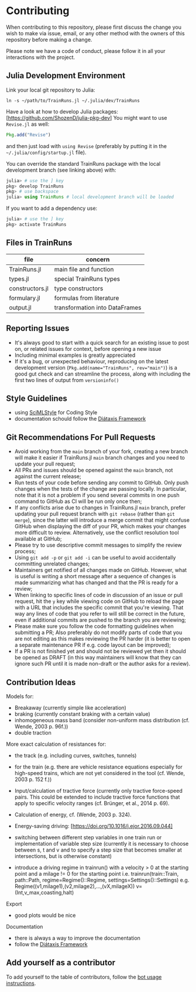 # Contributing

When contributing to this repository, please first discuss the change you wish to make via issue,
email, or any other method with the owners of this repository before making a change.

Please note we have a code of conduct, please follow it in all your interactions with the project.

## Julia Development Environment

Link your local git repository to Julia:

```console
ln -s ~/path/to/TrainRuns.jl ~/.julia/dev/TrainRuns 
```

Have a look at how to develop Julia packages: [https://github.com/ShozenD/julia-pkg-dev]
You might want to use `Revise.jl` as well:

```julia
Pkg.add("Revise")
```

and then just load with `using Revise` (preferably by putting it in the `~/.julia/config/startup.jl` file).

You can override the standard TrainRuns package with the local development branch (see linking above) with:

```julia
julia> # use the ] key
pkg> develop TrainRuns
pkg> # use backspace
julia> using TrainRuns # local development branch will be loaded
```

If you want to add a dependency use:

```julia
julia> # use the ] key
pkg> activate TrainRuns
```

## Files in TrainRuns

| file            | concern                        |
| --------------- | ------------------------------ |
| TrainRuns.jl    | main file and function         |
| types.jl        | special TrainRuns types        |
| constructors.jl | type constructors              |
| formulary.jl    | formulas from literature       |
| output.jl       | transformation into DataFrames |

## Reporting Issues

* It's always good to start with a quick search for an existing issue to post on,
  or related issues for context, before opening a new issue
* Including minimal examples is greatly appreciated
* If it's a bug, or unexpected behaviour, reproducing on the latest development version
  (`Pkg.add(name="TrainRuns", rev="main")`) is a good gut check and can streamline the process,
  along with including the first two lines of output from `versioninfo()`

## Style Guidelines

* using [SciMLStyle](https://github.com/SciML/SciMLStyle) for Coding Style
* documentation schould follow the [Diátaxis Framework](https://diataxis.fr/)

## Git Recommendations For Pull Requests

* Avoid working from the `main` branch of your fork, creating a new branch will make it
  easier if TrainRuns.jl `main` branch changes and you need to update your pull request;
* All PRs and issues should be opened against the `main` branch, not against the current release;
* Run tests of your code before sending any commit to GitHub. Only push changes when
  the tests of the change are passing locally. In particular, note that it is not a problem
  if you send several commits in one push command to GitHub as CI will be run only once then;
* If any conflicts arise due to changes in TrainRuns.jl `main` branch, prefer updating your pull
  request branch with `git rebase` (rather than `git merge`), since the latter will introduce a merge
  commit that might confuse GitHub when displaying the diff of your PR, which makes your changes more
  difficult to review. Alternatively, use the conflict resolution tool available at GitHub;
* Please try to use descriptive commit messages to simplify the review process;
* Using `git add -p` or `git add -i` can be useful to avoid accidentally committing unrelated changes;
* Maintainers get notified of all changes made on GitHub. However, what is useful is writing a short
  message after a sequence of changes is made summarizing what has changed and that the PR is ready
  for a review;
* When linking to specific lines of code in discussion of an issue or pull request, hit the `y` key
  while viewing code on GitHub to reload the page with a URL that includes the specific commit that
  you're viewing. That way any lines of code that you refer to will still be correct in the future, even
  if additional commits are pushed to the branch you are reviewing;
* Please make sure you follow the code formatting guidelines when submitting a PR;
  Also preferably do not modify parts of code that you are not editing as this makes
  reviewing the PR harder (it is better to open a separate maintenance PR
  if e.g. code layout can be improved);
* If a PR is not finished yet and should not be reviewed yet then it should be opened as DRAFT
  (in this way maintainers will know that they can ignore such PR until it is made non-draft or the author
  asks for a review).

## Contribution Ideas

Models for:

* Breakaway (currently simple like acceleration)
* braking (currently constant braking with a certain value)
* inhomogeneous mass band (consider non-uniform mass distribution (cf. Wende, 2003 p. 96f.))
* double traction

More exact calculation of resistances for:

* the track (e.g. including curves, switches, tunnels)
* for the train (e.g. there are vehicle resistance equations especially for high-speed trains, which are not yet considered in the tool (cf. Wende, 2003 p. 152 f.))

* Input/calculation of tractive force (currently only tractive force-speed pairs. This could be extended to include tractive force functions that apply to specific velocity ranges (cf. Brünger, et al., 2014 p. 69).

* Calculation of energy, cf. (Wende, 2003 p. 324).
* Energy-saving driving: [https://doi.org/10.1016/j.ejor.2016.09.044]

* switching between different step variables in one train run or implementation of variable step size (currently it is necessary to choose between s, t and v and to specify a step size that becomes smaller at intersections, but is otherwise constant)

* introduce a driving regime in trainrun() with a velocity > 0 at the starting point and a milage != 0 for the starting point
  i.e. trainrun(train::Train, path::Path, regime=Regime()::Regime, settings=Settings()::Settings)
  e.g. Regime((v1,milage1),(v2,milage2),...,(vX,milageX)) v=(Int,v_max,coasting,halt)

Export

* good plots would be nice

Documentation

* there is always a way to improve the documentation
* follow the [Diátaxis Framework](https://diataxis.fr/)

## Add yourself as a contributor
To add yourself to the table of contributors, follow the [bot usage instructions](https://allcontributors.org/docs/en/bot/usage).
